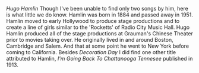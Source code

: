 
*Hugo Hamlin* Though I've been unable to find only two songs by him, here is what little we do know. Hamlin was born in 1884 and passed away in 1951. Hamlin moved to early Hollywood to produce stage productions and to create a line of girls similar to the 'Rocketts' of Radio City Music Hall. Hugo Hamlin produced all of the stage productions at Grauman's Chinese Theater prior to movies taking over. He originally lived in and around Boston, Cambridge and Salem. And that at some point he went to New York before coming to California. Besides *Decoration Day* I did find one other title attributed to Hamlin, *I'm Going Back To Chattanooga Tennesee* published in 1913.